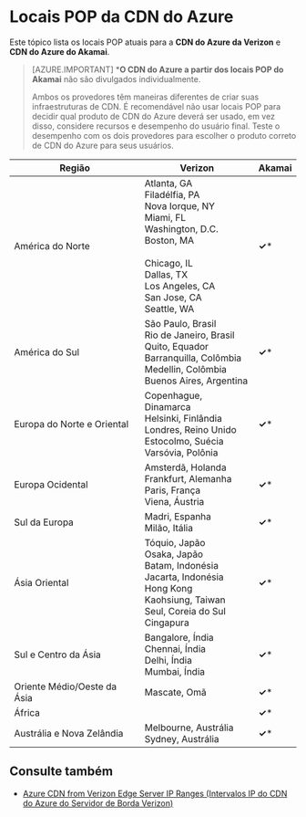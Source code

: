 <properties
	pageTitle="Locais POP da CDN do Azure | Microsoft Azure"
	description="Este tópico lista os locais POP da CDN do Azure."
	services="cdn"
	documentationCenter=""
	authors="camsoper"
	manager="erikre"
	editor=""/>

<tags
	ms.service="cdn"
	ms.workload="media"
	ms.tgt_pltfrm="na"
	ms.devlang="na"
	ms.topic="article"
	ms.date="07/29/2016"
	ms.author="casoper"/>


# Locais POP da CDN do Azure

Este tópico lista os locais POP atuais para a **CDN do Azure da Verizon** e **CDN do Azure do Akamai**.

>[AZURE.IMPORTANT] ***O CDN do Azure a partir dos locais POP do Akamai** não são divulgados individualmente.
>
>Ambos os provedores têm maneiras diferentes de criar suas infraestruturas de CDN. É recomendável não usar locais POP para decidir qual produto de CDN do Azure deverá ser usado, em vez disso, considere recursos e desempenho do usuário final. Teste o desempenho com os dois provedores para escolher o produto correto de CDN do Azure para seus usuários.
 
| Região | Verizon | Akamai |
|--------|---------|--------|
| América do Norte | Atlanta, GA<br />Filadélfia, PA<br />Nova Iorque, NY<br />Miami, FL<br />Washington, D.C.<br />Boston, MA<br /><br />Chicago, IL<br />Dallas, TX<br />Los Angeles, CA<br />San Jose, CA<br />Seattle, WA | **&#x2713;*** |
| América do Sul | São Paulo, Brasil<br />Rio de Janeiro, Brasil<br />Quito, Equador<br />Barranquilla, Colômbia<br />Medellin, Colômbia<br/>Buenos Aires, Argentina| **&#x2713;*** | 
| Europa do Norte e Oriental| Copenhague, Dinamarca<br />Helsinki, Finlândia<br />Londres, Reino Unido<br />Estocolmo, Suécia<br />Varsóvia, Polônia | **&#x2713;*** |
| Europa Ocidental | Amsterdã, Holanda<br />Frankfurt, Alemanha<br />Paris, França<br />Viena, Áustria | **&#x2713;*** |
| Sul da Europa | Madri, Espanha<br />Milão, Itália | **&#x2713;*** |
| Ásia Oriental | Tóquio, Japão<br />Osaka, Japão<br />Batam, Indonésia<br />Jacarta, Indonésia<br />Hong Kong<br />Kaohsiung, Taiwan<br />Seul, Coreia do Sul<br />Cingapura| **&#x2713;*** |
| Sul e Centro da Ásia | Bangalore, Índia<br />Chennai, Índia<br />Delhi, Índia<br />Mumbai, Índia | **&#x2713;*** |
| Oriente Médio/Oeste da Ásia | Mascate, Omã | **&#x2713;*** |
| África | | **&#x2713;*** |
| Austrália e Nova Zelândia | Melbourne, Austrália<br />Sydney, Austrália | **&#x2713;*** |

## Consulte também
* [Azure CDN from Verizon Edge Server IP Ranges (Intervalos IP do CDN do Azure do Servidor de Borda Verizon)](https://msdn.microsoft.com/library/mt757330.aspx)

<!---HONumber=AcomDC_0803_2016-->